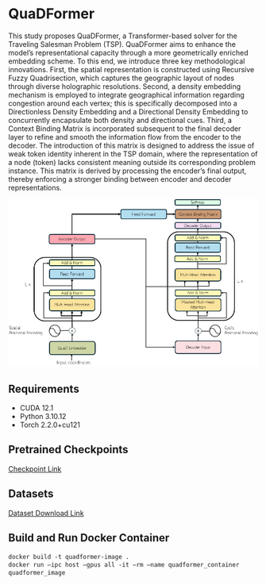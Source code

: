 # QuaDFormer

This study proposes QuaDFormer, a Transformer-based solver for the Traveling Salesman Problem (TSP). QuaDFormer aims to enhance the model’s representational capacity through a more geometrically enriched embedding scheme. To this end, we introduce three key methodological innovations. First, the spatial representation is constructed using Recursive Fuzzy Quadrisection, which captures the geographic layout of nodes through diverse holographic resolutions. Second, a density embedding mechanism is employed to integrate geographical information regarding congestion around each vertex; this is specifically decomposed into a Directionless Density Embedding and a Directional Density Embedding to concurrently encapsulate both density and directional cues. Third, a Context Binding Matrix is incorporated subsequent to the final decoder layer to refine and smooth the information flow from the encoder to the decoder. The introduction of this matrix is designed to address the issue of weak token identity inherent in the TSP domain, where the representation of a node (token) lacks consistent meaning outside its corresponding problem instance. This matrix is derived by processing the encoder’s final output, thereby enforcing a stronger binding between encoder and decoder representations.

![QuaDFormer Architecture](overview_of_QuaDFormer.png)

## Requirements

- CUDA 12.1
- Python 3.10.12
- Torch 2.2.0+cu121

## Pretrained Checkpoints

[Checkpoint Link](https://www.dropbox.com/scl/fo/8ssh12qu387hnxje3h7u2/AK4kBBipA-pA_RMVhTBUKwY?rlkey=cboi5htfmac9nyb76n8wjkd6v&st=muw7tnhs&dl=0)

## Datasets

[Dataset Download Link](https://www.dropbox.com/scl/fo/tw6rjngvn6sxo1k75ddej/ALJNMyz8S5OVXyXEhftbom4?rlkey=zye153wnvgx2ivm7pwea6qbol&st=uzby1k8a&dl=0)


## Build and Run Docker Container
```
docker build -t quadformer-image . 
docker run —ipc host —gpus all -it —rm —name quadformer_container quadformer_image
```
